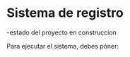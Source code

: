 <h1>Sistema de registro</h1>

-estado del proyecto en construccion

Para ejecutar el sistema, debes póner:
